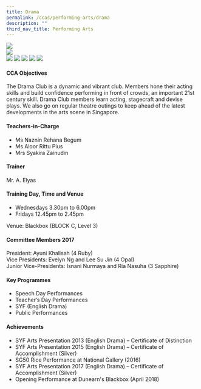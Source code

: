 ```yaml
---
title: Drama
permalink: /ccas/performing-arts/drama
description: ""
third_nav_title: Performing Arts
---
```

<img src="/images/d1.jpg"><br>
<img src="/images/d2.png"><br>
<img src="/images/d3.jpeg">
<img src="/images/d4.jpeg">
<img src="/images/d5.jpeg">
<img src="/images/d6.jpeg">
<img src="/images/d7.jpeg">
<h4>CCA Objectives</h4>
<p>The Drama Club is a dynamic and vibrant club. Members hone their acting skills and build&nbsp;confidence performing in front of crowds, an important 21st century skill. Drama Club members&nbsp;learn acting, stagecraft and devise plays. We also go on regular theatre outings to keep ahead of&nbsp;the latest developments in the arts scene in Singapore.</p>
<h4>Teachers-in-Charge</h4>
<ul>
<li>Ms Naznin Rehana Begum</li>
<li>Ms Aloor Rittu Pius</li>
<li>Mrs Syakira Zainudin</li>
</ul>
<h4>Trainer</h4>
<p>Mr. A. Elyas</p>
<h4>Training Day, Time and Venue</h4>
<ul>
<li>Wednesdays&nbsp;3.30pm to 6.00pm</li>
<li>Fridays&nbsp;12.45pm to 2.45pm</li>
</ul>
<p>Venue: Blackbox (BLOCK C, Level 3)</p>
<h4>Committee Members 2017</h4>
<p>President: Ayuni Khalisah (4 Ruby)<br />Vice Presidents: Evelyn Ng and Lee Su Jin (4 Opal)<br />Junior Vice-Presidents: Isnani Nurmaya and Ria Nasuha (3 Sapphire)</p>
<h4>Key Programmes</h4>
<ul>
<li>Speech Day Performances</li>
<li>Teacher&rsquo;s Day Performances</li>
<li>SYF (English Drama)</li>
<li>Public Performances</li>
</ul>
<h4>Achievements</h4>
<ul>
<li>SYF Arts Presentation 2013 (English Drama) &ndash; Certificate of Distinction</li>
<li>SYF Arts Presentation 2015 (English Drama) &ndash; Certificate of Accomplishment (Silver)</li>
<li>SG50 Rice Performance at National Gallery (2016)</li>
<li>SYF Arts Presentation 2017 (English Drama) &ndash; Certificate of Accomplishment (Silver)</li>
<li>Opening Performance at Dunearn's Blackbox (April 2018)</li>
</ul>